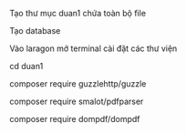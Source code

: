 Tạo thư mục duan1 chứa toàn bộ file

Tạo database

Vào laragon mở terminal cài đặt các thư viện

cd duan1

composer require guzzlehttp/guzzle

composer require smalot/pdfparser

composer require dompdf/dompdf
